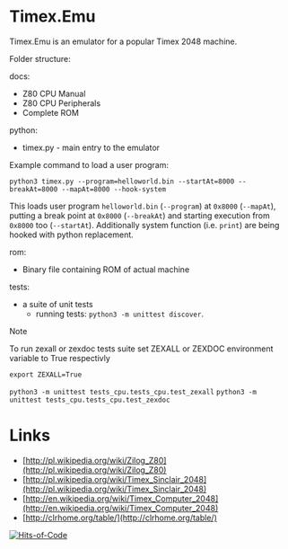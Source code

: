 Timex.Emu
========

Timex.Emu is an emulator for a popular Timex 2048 machine.

Folder structure:

docs:
  - Z80 CPU Manual
  - Z80 CPU Peripherals
  - Complete ROM

python:
  - timex.py - main entry to the emulator

  Example command to load a user program:

  `python3 timex.py --program=helloworld.bin --startAt=8000 --breakAt=8000 --mapAt=8000 --hook-system`

  This loads user program `helloworld.bin` (`--program`) at `0x8000` (`--mapAt`), putting a break point at `0x8000` (`--breakAt`) and starting execution from `0x8000` too (`--startAt`). Additionally system function (i.e. `print`) are being hooked with python replacement.

rom:
  - Binary file containing ROM of actual machine

tests:
  - a suite of unit tests
    - running tests: `python3 -m unittest discover`.

  > [!NOTE]
  > To run zexall or zexdoc tests suite set ZEXALL or ZEXDOC environment variable to True respectivly
  >
  > `export ZEXALL=True`
  >
  > `python3 -m unittest tests_cpu.tests_cpu.test_zexall`
  > `python3 -m unittest tests_cpu.tests_cpu.test_zexdoc`

Links
=====
  - [http://pl.wikipedia.org/wiki/Zilog_Z80](http://pl.wikipedia.org/wiki/Zilog_Z80)
  - [http://pl.wikipedia.org/wiki/Timex_Sinclair_2048](http://pl.wikipedia.org/wiki/Timex_Sinclair_2048)
  - [http://en.wikipedia.org/wiki/Timex_Computer_2048](http://en.wikipedia.org/wiki/Timex_Computer_2048)
  - [http://clrhome.org/table/](http://clrhome.org/table/)


[![Hits-of-Code](https://hitsofcode.com/github/pawlos/Timex.Emu)](https://hitsofcode.com/view/github/pawlos/Timex.Emu)
